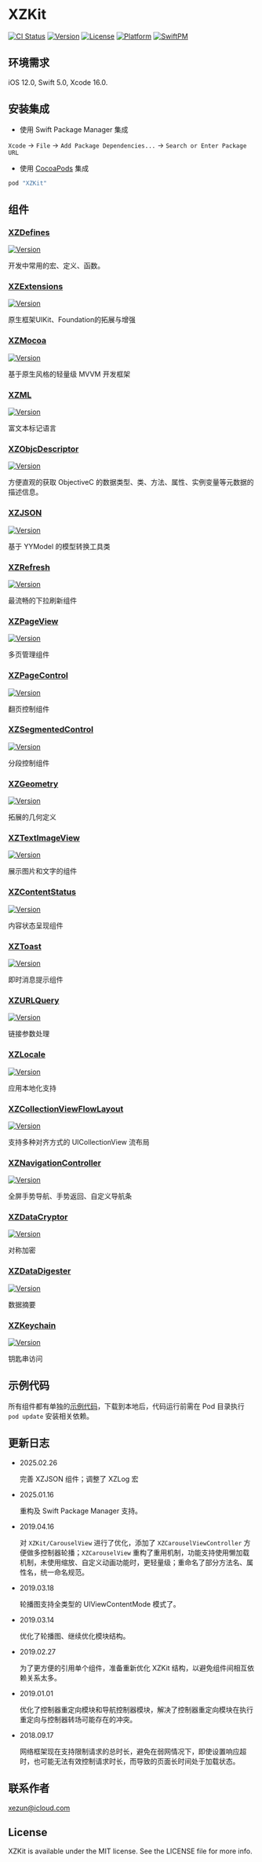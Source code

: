 # XZKit

[![CI Status](https://img.shields.io/badge/Build-pass-brightgreen.svg)](https://cocoapods.org/pods/XZKit)
[![Version](https://img.shields.io/cocoapods/v/XZKit.svg?style=flat)](https://cocoapods.org/pods/XZKit)
[![License](https://img.shields.io/cocoapods/l/XZKit.svg?style=flat)](https://cocoapods.org/pods/XZKit)
[![Platform](https://img.shields.io/cocoapods/p/XZKit.svg?style=flat)](https://cocoapods.org/pods/XZKit)
[![SwiftPM](https://img.shields.io/badge/SwiftPM-compatible-brightgreen.svg)](https://www.swift.org/package-manager)

## 环境需求

iOS 12.0, Swift 5.0, Xcode 16.0.

## 安装集成

- 使用 Swift Package Manager 集成

`Xcode` -> `File` -> `Add Package Dependencies...` -> `Search or Enter Package URL`

- 使用 [CocoaPods](http://cocoapods.org) 集成

```ruby
pod "XZKit"
```

## 组件

### [XZDefines](./Docs/XZDefines) 

[![Version](https://img.shields.io/cocoapods/v/XZDefines.svg?style=flat)](https://cocoapods.org/pods/XZDefines)

开发中常用的宏、定义、函数。

### [XZExtensions](./Docs/XZExtensions) 

[![Version](https://img.shields.io/cocoapods/v/XZExtensions.svg?style=flat)](https://cocoapods.org/pods/XZExtensions)

原生框架UIKit、Foundation的拓展与增强

### [XZMocoa](./Docs/XZMocoa) 

[![Version](https://img.shields.io/cocoapods/v/XZKit.svg?style=flat)](https://cocoapods.org/pods/XZMocoa)

基于原生风格的轻量级 MVVM 开发框架

### [XZML](./Docs/XZML) 

[![Version](https://img.shields.io/cocoapods/v/XZML.svg?style=flat)](https://cocoapods.org/pods/XZML)

富文本标记语言

### [XZObjcDescriptor](./Docs/XZObjcDescriptor) 

[![Version](https://img.shields.io/cocoapods/v/XZObjcDescriptor.svg?style=flat)](https://cocoapods.org/pods/XZObjcDescriptor)

方便直观的获取 ObjectiveC 的数据类型、类、方法、属性、实例变量等元数据的描述信息。

### [XZJSON](./Docs/XZJSON) 

[![Version](https://img.shields.io/cocoapods/v/XZJSON.svg?style=flat)](https://cocoapods.org/pods/XZJSON)

基于 YYModel 的模型转换工具类

### [XZRefresh](./Docs/XZRefresh) 

[![Version](https://img.shields.io/cocoapods/v/XZRefresh.svg?style=flat)](https://cocoapods.org/pods/XZRefresh)

最流畅的下拉刷新组件

### [XZPageView](./Docs/XZPageView) 

[![Version](https://img.shields.io/cocoapods/v/XZPageView.svg?style=flat)](https://cocoapods.org/pods/XZPageView)

多页管理组件

### [XZPageControl](./Docs/XZPageControl) 

[![Version](https://img.shields.io/cocoapods/v/XZPageControl.svg?style=flat)](https://cocoapods.org/pods/XZPageControl)

翻页控制组件

### [XZSegmentedControl](./Docs/XZSegmentedControl) 

[![Version](https://img.shields.io/cocoapods/v/XZSegmentedControl.svg?style=flat)](https://cocoapods.org/pods/XZSegmentedControl)

分段控制组件

### [XZGeometry](./Docs/XZGeometry) 

[![Version](https://img.shields.io/cocoapods/v/XZGeometry.svg?style=flat)](https://cocoapods.org/pods/XZGeometry)

拓展的几何定义

### [XZTextImageView](./Docs/XZTextImageView)

[![Version](https://img.shields.io/cocoapods/v/XZTextImageView.svg?style=flat)](https://cocoapods.org/pods/XZTextImageView)

展示图片和文字的组件

### [XZContentStatus](./Docs/XZContentStatus) 

[![Version](https://img.shields.io/cocoapods/v/XZContentStatus.svg?style=flat)](https://cocoapods.org/pods/XZContentStatus)

内容状态呈现组件

### [XZToast](./Docs/XZToast) 

[![Version](https://img.shields.io/cocoapods/v/XZToast.svg?style=flat)](https://cocoapods.org/pods/XZToast)

即时消息提示组件

### [XZURLQuery](./Docs/XZURLQuery) 

[![Version](https://img.shields.io/cocoapods/v/XZURLQuery.svg?style=flat)](https://cocoapods.org/pods/XZURLQuery)

链接参数处理

### [XZLocale](./Docs/XZLocale) 

[![Version](https://img.shields.io/cocoapods/v/XZLocale.svg?style=flat)](https://cocoapods.org/pods/XZLocale)

应用本地化支持

### [XZCollectionViewFlowLayout](./Docs/XZCollectionViewFlowLayout) 

[![Version](https://img.shields.io/cocoapods/v/XZCollectionViewFlowLayout.svg?style=flat)](https://cocoapods.org/pods/XZCollectionViewFlowLayout)

支持多种对齐方式的 UICollectionView 流布局

### [XZNavigationController](./Docs/XZNavigationController) 

[![Version](https://img.shields.io/cocoapods/v/XZNavigationController.svg?style=flat)](https://cocoapods.org/pods/XZNavigationController)

全屏手势导航、手势返回、自定义导航条

### [XZDataCryptor](./Docs/XZDataCryptor) 

[![Version](https://img.shields.io/cocoapods/v/XZDataCryptor.svg?style=flat)](https://cocoapods.org/pods/XZDataCryptor)

对称加密

### [XZDataDigester](./Docs/XZDataDigester) 

[![Version](https://img.shields.io/cocoapods/v/XZDataDigester.svg?style=flat)](https://cocoapods.org/pods/XZDataDigester)

数据摘要

### [XZKeychain](./Docs/XZKeychain) 

[![Version](https://img.shields.io/cocoapods/v/XZKeychain.svg?style=flat)](https://cocoapods.org/pods/XZKeychain)

钥匙串访问

## 示例代码

所有组件都有单独的[示例代码](./Example)，下载到本地后，代码运行前需在 Pod 目录执行 `pod update` 安装相关依赖。

## 更新日志

- 2025.02.26

  完善 XZJSON 组件；调整了 XZLog 宏

- 2025.01.16

  重构及 Swift Package Manager 支持。

- 2019.04.16

  对  `XZKit/CarouselView` 进行了优化，添加了 `XZCarouselViewController` 方便做多控制器轮播；`XZCarouselView` 重构了重用机制，功能支持使用懒加载机制，未使用缩放、自定义动画功能时，更轻量级；重命名了部分方法名、属性名，统一命名规范。

- 2019.03.18

  轮播图支持全类型的 UIViewContentMode 模式了。

- 2019.03.14

  优化了轮播图、继续优化模块结构。

- 2019.02.27

  为了更方便的引用单个组件，准备重新优化 XZKit 结构，以避免组件间相互依赖关系太多。

- 2019.01.01

  优化了控制器重定向模块和导航控制器模块，解决了控制器重定向模块在执行重定向与控制器转场可能存在的冲突。

- 2018.09.17

  网络框架现在支持限制请求的总时长，避免在弱网情况下，即使设置响应超时，也可能无法有效控制请求时长，而导致的页面长时间处于加载状态。


## 联系作者

[xezun@icloud.com](mailto://xezun@icloud.com)

## License

XZKit is available under the MIT license. See the LICENSE file for more info.

